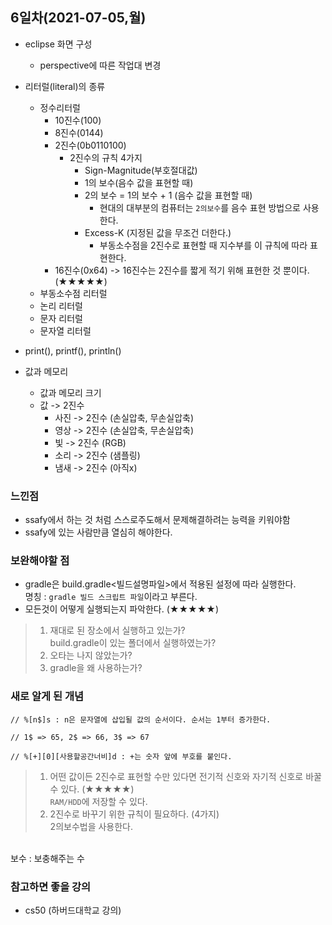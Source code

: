 ## 6일차(2021-07-05,월)

- eclipse 화면 구성
  - perspective에 따른 작업대 변경
- 리터럴(literal)의 종류
	- 정수리터럴 
		- 10진수(100)
		- 8진수(0144)
		- 2진수(0b0110100)
			- 2진수의 규칙 4가지
				- Sign-Magnitude(부호절대값)
				- 1의 보수(음수 값을 표현할 때) 
				- 2의 보수 = 1의 보수 + 1 (음수 값을 표현할 때) 
					- 현대의 대부분의 컴퓨터는 `2의보수`를 음수 표현 방법으로 사용한다.
				- Excess-K (지정된 값을 무조건 더한다.)
					- 부동소수점을 2진수로 표현할 때 지수부를 이 규칙에 따라 표현한다.
		- 16진수(0x64) -> 16진수는 2진수를 짧게 적기 위해 표현한 것 뿐이다. (★★★★★)
	- 부동소수점 리터럴
	- 논리 리터럴
	- 문자 리터럴
	- 문자열 리터럴

- print(), printf(), println()
- 값과 메모리
	- 값과 메모리 크기
	- 값 -> 2진수
		- 사진 -> 2진수 (손실압축, 무손실압축)
		- 영상 -> 2진수 (손실압축, 무손실압축)
		- 빛 -> 2진수 (RGB)
		- 소리 -> 2진수 (샘플링)
		- 냄새 -> 2진수 (아직x)

### 느낀점
  - ssafy에서 하는 것 처럼 스스로주도해서 문제해결하려는 능력을 키워야함
  - ssafy에 있는 사람만큼 열심히 해야한다.   
    
### 보완해야할 점  
   - gradle은 build.gradle<빌드설명파일>에서 적용된 설정에 따라 실행한다. <br >
명칭 : `gradle 빌드 스크립트 파일`이라고 부른다.
  - 모든것이 어떻게 실행되는지 파악한다. (★★★★★)
>1. 재대로 된 장소에서 실행하고 있는가?<br> build.gradle이 있는 폴더에서 실행하였는가?
>2. 오타는 나지 않았는가?
>3. gradle을 왜 사용하는가?

 

### 새로 알게 된 개념
```    
// %[n$]s : n은 문자열에 삽입될 값의 순서이다. 순서는 1부터 증가한다.

// 1$ => 65, 2$ => 66, 3$ => 67

// %[+][0][사용할공간너비]d : +는 숫자 앞에 부호를 붙인다.
```


>1. 어떤 값이든 2진수로 표현할 수만 있다면
전기적 신호와 자기적 신호로 바꿀 수 있다. (★★★★★)<br > 
`RAM/HDD`에 저장할 수 있다.
>2. 2진수로 바꾸기 위한 규칙이 필요하다. (4가지)<br > 2의보수법을 사용한다. <br > 
<br > 
보수 : 보충해주는 수


### 참고하면 좋을 강의
   - cs50 (하버드대학교 강의)

